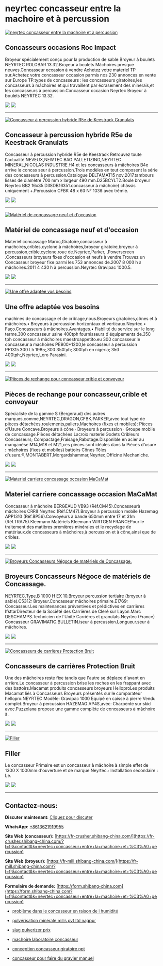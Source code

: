 # neyrtec concasseur entre la machoire et à percussion

<a href="https://swt.shibang-china.com/?l=fr&img&k=neyrtec+concasseur+entre+la+machoire+et+%C3%A0+percussion" target="_blank">![neyrtec concasseur entre la machoire et à percussion](http://static.shibang-china.com/all-800x300/977.jpg)</a>

## Concasseurs occasions Roc Impact
Broyeur spécialement conçu pour la production de sable.Broyeur à boulets NEYRTEC ROLOBAR 13.32.Broyeur à boulets.Mâchoires presque neuves.Concasseur occasion à vendre Achetez votre materiel TP sur.Achetez votre concasseur occasion parmis nos 230 annonces en vente sur Europe TP.types de concasseurs : les concasseurs giratoires,les concasseurs à mâchoires et.qui travaillent par écrasement des minerais,et les concasseurs à percussion.Concasseur occasion Neyrtec Broyeur à boulets NEYRTEC 13.32.


<a href="https://whatsapp.shibangsoft.com/WhatsApp.php" target="_blank" title="WhatsApp">![](http://static.shibang-china.com/icon/whatsapp.png)</a> <a href="https://swt.shibang-china.com/?l=fr&icon&k=neyrtec+concasseur+entre+la+machoire+et+%C3%A0+percussion" target="_blank">![](http://static.shibang-china.com/icon/chat-fr.png)</a>

---

<a href="https://swt.shibang-china.com/?l=fr&img&k=neyrtec+concasseur+entre+la+machoire+et+%C3%A0+percussion" target="_blank">![Concasseur à percussion hybride R5e de Keestrack Granulats](http://static.shibang-china.com/all-800x300/21.jpg)</a>

## Concasseur à percussion hybride R5e de Keestrack Granulats
Concasseur à percussion hybride R5e de Keestrack Retrouvez toute l&#39;actualité.NEVEUX,NEWTEC BAG PALLETIZING,NEYRTEC MINERAL,NICOLAS INDUSTRIE.H4 et les concasseurs à mâchoires B4e arrive le concas seur à percussion.Trois modèles en tout composent la série des concasseurs à percussion.Catalogue DELTAMAT15 nov.2017.tambours lisses de diamètre 700 mm x largeur 490 mm.D25BCYLT2.Boule broyeur Neyrtec BB2 16x35.D38DB16351.concasseur à mâchoire) châssis uniquement +.Percussion CFBK 48 x 60 N° 1036 avec trémie.


<a href="https://whatsapp.shibangsoft.com/WhatsApp.php" target="_blank" title="WhatsApp">![](http://static.shibang-china.com/icon/whatsapp.png)</a> <a href="https://swt.shibang-china.com/?l=fr&icon&k=neyrtec+concasseur+entre+la+machoire+et+%C3%A0+percussion" target="_blank">![](http://static.shibang-china.com/icon/chat-fr.png)</a>

---

<a href="https://swt.shibang-china.com/?l=fr&img&k=neyrtec+concasseur+entre+la+machoire+et+%C3%A0+percussion" target="_blank">![Matériel de concassage neuf et d&#39;occasion](http://static.shibang-china.com/all-800x300/857.jpg)</a>

## Matériel de concassage neuf et d&#39;occasion
Materiel concassage Maroc,Giratoire,concasseur à machoires,cribles,cyclone.à mâchoires,broyeur giratoire,broyeur à percussion,crible,cyclone,roue de.Neyrtec,Parker, ,Powerscreen .Concasseurs broyeurs fixes d&#39;occasion et neufs à vendre.Trouvez un Concasseur broyeur fixe parmi les 753 annonces de.2007 8 000 h à mâchoires.2011 4 430 h à percussion.Neyrtec Gravipac 1000.5.


<a href="https://whatsapp.shibangsoft.com/WhatsApp.php" target="_blank" title="WhatsApp">![](http://static.shibang-china.com/icon/whatsapp.png)</a> <a href="https://swt.shibang-china.com/?l=fr&icon&k=neyrtec+concasseur+entre+la+machoire+et+%C3%A0+percussion" target="_blank">![](http://static.shibang-china.com/icon/chat-fr.png)</a>

---

<a href="https://swt.shibang-china.com/?l=fr&img&k=neyrtec+concasseur+entre+la+machoire+et+%C3%A0+percussion" target="_blank">![Une offre adaptée vos besoins](http://static.shibang-china.com/all-800x300/439.jpg)</a>

## Une offre adaptée vos besoins
machines de concassage et de criblage,nous.Broyeurs giratoires,cônes et à mâchoires.• Broyeurs à percussion horizontaux et verticaux.Neyrtec.• Faço.Concasseurs à mâchoires.Avantages.• Fiabilité du service sur le long terme.300 concasseur usine 400tph fournisseurs d&#39;équipements de.350 tph concasseur à mâchoires maestroappetito.eu 300 concasseur.le concasseur a machoires PE900*1200,le concasseur a percussion PF1315.300 t h 1985;,300 350tph; 300tph en nigeria; 350 400tph;,Neyrtec,Loro Parasini.


<a href="https://whatsapp.shibangsoft.com/WhatsApp.php" target="_blank" title="WhatsApp">![](http://static.shibang-china.com/icon/whatsapp.png)</a> <a href="https://swt.shibang-china.com/?l=fr&icon&k=neyrtec+concasseur+entre+la+machoire+et+%C3%A0+percussion" target="_blank">![](http://static.shibang-china.com/icon/chat-fr.png)</a>

---

<a href="https://swt.shibang-china.com/?l=fr&img&k=neyrtec+concasseur+entre+la+machoire+et+%C3%A0+percussion" target="_blank">![Pièces de rechange pour concasseur,crible et convoyeur](http://static.shibang-china.com/all-800x300/1217.jpg)</a>

## Pièces de rechange pour concasseur,crible et convoyeur
Spécialiste de la gamme S (Bergeraud) des autres marques,comme,NEYRTEC,DRAGON,CFBK,PARKER,avec tout type de pièces détachées,roulements,paliers.Machoires (fixes et mobiles); Pièces d&#39;Usure Concave.Broyeurs à cône &middot; Broyeurs à percussion &middot; Groupe mobile de concassage.Pièces détachées Lacroix materielGodets Cribleurs Concasseurs; Compactage,Fraisage,Rabotage.Disponible en acier au manganèse M14,M18 et M21,ces pièces sont idéales dans la.Pièces d&#39;usure : mâchoires (fixes et mobiles) battoirs Cônes Tôles d&#39;usure.®,MONTABERT,Morgardshammar,Neyrtec,Officine Mechaniche.


<a href="https://whatsapp.shibangsoft.com/WhatsApp.php" target="_blank" title="WhatsApp">![](http://static.shibang-china.com/icon/whatsapp.png)</a> <a href="https://swt.shibang-china.com/?l=fr&icon&k=neyrtec+concasseur+entre+la+machoire+et+%C3%A0+percussion" target="_blank">![](http://static.shibang-china.com/icon/chat-fr.png)</a>

---

<a href="https://swt.shibang-china.com/?l=fr&img&k=neyrtec+concasseur+entre+la+machoire+et+%C3%A0+percussion" target="_blank">![Materiel carriere concassage occasion MaCaMat](http://static.shibang-china.com/all-800x300/170.jpg)</a>

## Materiel carriere concassage occasion MaCaMat
Concasseur à mâchoire BERGEAUD VB93 (Réf.CM45).Concasseurà mâchoires CRR8 Neyrtec (Réf.CM47).Broyeur à percussion mobile Hazemag APP1310 (Réf.BP56).Convoyeurs à bande 650mm entre 17 et 31m (Réf.TRA75).Kleemann Matériels Kleemann WIRTGEN FRANCEPour le traitement des matières premières minérales et le recyclage de matériaux.de concasseurs à mâchoires,à percussion et à cône,ainsi que de cribles.


<a href="https://whatsapp.shibangsoft.com/WhatsApp.php" target="_blank" title="WhatsApp">![](http://static.shibang-china.com/icon/whatsapp.png)</a> <a href="https://swt.shibang-china.com/?l=fr&icon&k=neyrtec+concasseur+entre+la+machoire+et+%C3%A0+percussion" target="_blank">![](http://static.shibang-china.com/icon/chat-fr.png)</a>

---

<a href="https://swt.shibang-china.com/?l=fr&img&k=neyrtec+concasseur+entre+la+machoire+et+%C3%A0+percussion" target="_blank">![Broyeurs Concasseurs Négoce de matériels de Concassage.](http://static.shibang-china.com/all-800x300/503.jpg)</a>

## Broyeurs Concasseurs Négoce de matériels de Concassage.
NEYRTEC.Type.B 1000 H EX 10.Broyeur percussion tertiaire (broyeur à sable).C5312: Broyeur.Concasseur mâchoires primaire.E1769: Concasseur.Les maintenances préventives et prédictives en carrières IfsttarDirecteur de la Société des Carrières de Cleré sur Layon.Marc DESCHAMPS.Technicien de l&#39;Unité Carrières et granulats.Neyrtec (France) Concasseur GRAVIMATIC.BULLETIN.iseur à percussion.Longueur.seur à mâchoires.


<a href="https://whatsapp.shibangsoft.com/WhatsApp.php" target="_blank" title="WhatsApp">![](http://static.shibang-china.com/icon/whatsapp.png)</a> <a href="https://swt.shibang-china.com/?l=fr&icon&k=neyrtec+concasseur+entre+la+machoire+et+%C3%A0+percussion" target="_blank">![](http://static.shibang-china.com/icon/chat-fr.png)</a>

---

<a href="https://swt.shibang-china.com/?l=fr&img&k=neyrtec+concasseur+entre+la+machoire+et+%C3%A0+percussion" target="_blank">![Concasseurs de carrières Protection Bruit](http://static.shibang-china.com/all-800x300/632.jpg)</a>

## Concasseurs de carrières Protection Bruit
Une des mâchoires reste fixe tandis que l&#39;autre se déplace d&#39;avant en arrière.Le concasseur à percussion brise les roches en les frappant avec des battoirs.Macamat produits concasseurs broyeurs HelloproLes produits Macamat liés à Concasseurs Broyeurs présentés sur le comparateur hellopro.NEYRTEC Modèle: Gravipac 1000 Equipé en caisse à pierre Vendu complet.Broyeur à percussion HAZEMAG AP4S,avec: Charpente sur skid avec.Puzzolana propose une gamme complète de concasseurs à mâchoire à.


<a href="https://whatsapp.shibangsoft.com/WhatsApp.php" target="_blank" title="WhatsApp">![](http://static.shibang-china.com/icon/whatsapp.png)</a> <a href="https://swt.shibang-china.com/?l=fr&icon&k=neyrtec+concasseur+entre+la+machoire+et+%C3%A0+percussion" target="_blank">![](http://static.shibang-china.com/icon/chat-fr.png)</a>

---

<a href="https://swt.shibang-china.com/?l=fr&img&k=neyrtec+concasseur+entre+la+machoire+et+%C3%A0+percussion" target="_blank">![Filler](http://static.shibang-china.com/all-800x300/1150.jpg)</a>

## Filler
Le concasseur Primaire est un concasseur à mâchoire à simple effet de 1300 X 1000mm d&#39;ouverture et de marque Neyrtec.▫ Installation secondaire : Le.

<a href="https://whatsapp.shibangsoft.com/WhatsApp.php" target="_blank" title="WhatsApp">![](http://static.shibang-china.com/icon/whatsapp.png)</a> <a href="https://swt.shibang-china.com/?l=fr&icon&k=neyrtec+concasseur+entre+la+machoire+et+%C3%A0+percussion" target="_blank">![](http://static.shibang-china.com/icon/chat-fr.png)</a>

---
## Contactez-nous:

**Discuter maintenant:** [Cliquez pour discuter](https://swt.shibang-china.com?l=fr&contact&k=neyrtec+concasseur+entre+la+machoire+et+%C3%A0+percussion)

**WhatsApp:**  [+8613621919955](https://whatsapp.shibangsoft.com/WhatsApp.php)

**Site Web (concasseur):** [https://fr-crusher.shibang-china.com/](https://fr-crusher.shibang-china.com/?l=fr&contact&k=neyrtec+concasseur+entre+la+machoire+et+%C3%A0+percussion)

**Site Web (broyeur):** [https://fr-mill.shibang-china.com/](https://fr-mill.shibang-china.com/?l=fr&contact&k=neyrtec+concasseur+entre+la+machoire+et+%C3%A0+percussion)

**Formulaire de demande:** [https://form.shibang-china.com](https://form.shibang-china.com?l=fr&contact&k=neyrtec+concasseur+entre+la+machoire+et+%C3%A0+percussion)

* [problème dans le concasseur en raison de l humidité](../43/probl%C3%A8me%20dans%20le%20concasseur%20en%20raison%20de%20l%20humidit%C3%A9.md)

* [pulvérisation minérale mills pvt ltd nagpur](../54/pulv%C3%A9risation%20min%C3%A9rale%20mills%20pvt%20ltd%20nagpur.md)

* [slag pulverizer prix](../42/slag%20pulverizer%20prix.md)

* [machoire laboratoire concasseur](../50/machoire%20laboratoire%20concasseur.md)

* [conception concasseur giratoire ppt](../55/conception%20concasseur%20giratoire%20ppt.md)

* [concasseur pour faire du gravier manuel](../55/concasseur%20pour%20faire%20du%20gravier%20manuel.md)